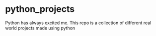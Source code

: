 # python_projects

Python has always excited me. This repo is a collection of different real world projects made using python
